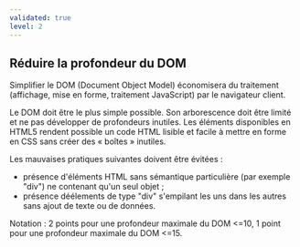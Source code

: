 ```yaml
---
validated: true
level: 2
---
```


## Réduire la profondeur du DOM

Simplifier le DOM (Document Object Model) économisera du traitement (affichage, mise en forme, traitement JavaScript) par le navigateur client.

Le DOM doit être le plus simple possible.
Son arborescence doit être limité et ne pas développer de profondeurs inutiles.
Les éléments disponibles en HTML5 rendent possible un code HTML lisible et facile à mettre en forme en CSS sans créer des « boîtes » inutiles.

Les mauvaises pratiques suivantes doivent être évitées :

- présence d'éléments HTML sans sémantique particulière (par exemple "div") ne contenant qu'un seul objet ;
- présence déélements de type "div" s'empilant les uns dans les autres sans ajout de texte ou de données.

Notation : 2 points pour une profondeur maximale du DOM <=10, 1 point pour une profondeur maximale du DOM <=15.
